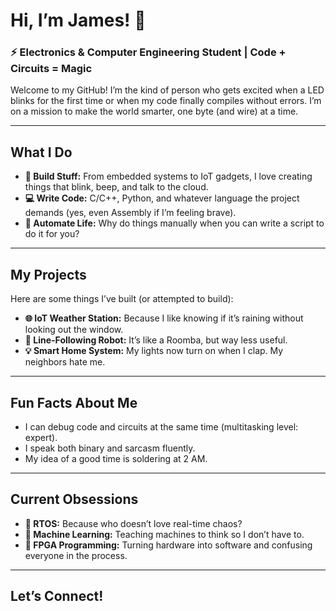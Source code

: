
# **Hi, I’m James! 👋**  
### **⚡ Electronics & Computer Engineering Student | Code + Circuits = Magic**  

Welcome to my GitHub! I’m the kind of person who gets excited when a LED blinks for the first time or when my code finally compiles without errors. I’m on a mission to make the world smarter, one byte (and wire) at a time.  

---

## **What I Do**  
- **🔧 Build Stuff:** From embedded systems to IoT gadgets, I love creating things that blink, beep, and talk to the cloud.  
- **💻 Write Code:** C/C++, Python, and whatever language the project demands (yes, even Assembly if I’m feeling brave).  
- **🤖 Automate Life:** Why do things manually when you can write a script to do it for you?  

---

## **My Projects**  
Here are some things I’ve built (or attempted to build):  
- **🌐 IoT Weather Station:** Because I like knowing if it’s raining without looking out the window.  
- **🤖 Line-Following Robot:** It’s like a Roomba, but way less useful.  
- **💡 Smart Home System:** My lights now turn on when I clap. My neighbors hate me.  

---

## **Fun Facts About Me**  
- I can debug code and circuits at the same time (multitasking level: expert).  
- I speak both binary and sarcasm fluently.  
- My idea of a good time is soldering at 2 AM.  

---

## **Current Obsessions**  
- **🤔 RTOS:** Because who doesn’t love real-time chaos?  
- **🧠 Machine Learning:** Teaching machines to think so I don’t have to.  
- **🔌 FPGA Programming:** Turning hardware into software and confusing everyone in the process.  

---

## **Let’s Connect!**  
